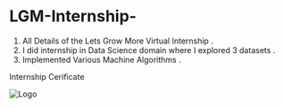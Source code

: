 # LGM-Internship-

1.   All Details of the Lets Grow More Virtual Internship .
2.   I did internship in Data Science domain where I explored 3 datasets  . 
3.   Implemented Various Machine Algorithms .


Internship Cerificate 

  ![Logo](https://github.com/yashraj9011/IBM-Internship-TEAM-AI16-ENIGMA/blob/main/LGM%20Data%20Science%20certificate.png)                                         
                                         
